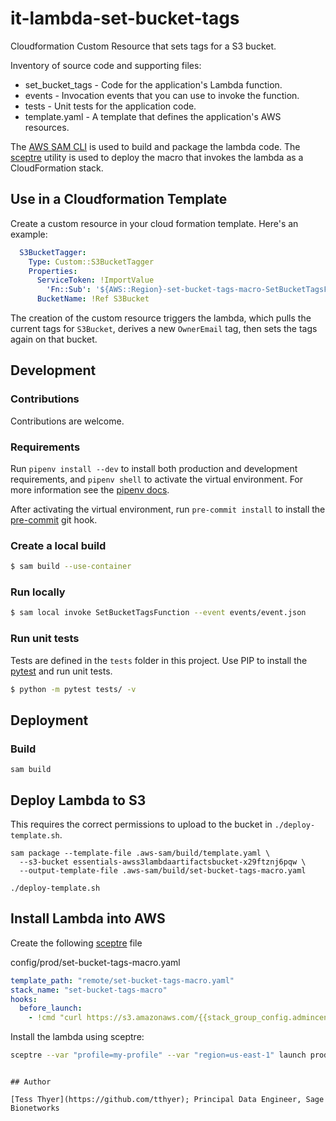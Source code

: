 # it-lambda-set-bucket-tags

Cloudformation Custom Resource that sets tags for a S3 bucket.

Inventory of source code and supporting files:

- set_bucket_tags - Code for the application's Lambda function.
- events - Invocation events that you can use to invoke the function.
- tests - Unit tests for the application code.
- template.yaml - A template that defines the application's AWS resources.

The [AWS SAM CLI](https://docs.aws.amazon.com/serverless-application-model/latest/developerguide/serverless-sam-cli-install.html) is used to build and package the lambda code. The [sceptre](https://github.com/Sceptre/sceptre) utility is used to deploy the macro that invokes the lambda as a CloudFormation stack.

## Use in a Cloudformation Template
Create a custom resource in your cloud formation template. Here's an example:
```yaml
  S3BucketTagger:
    Type: Custom::S3BucketTagger
    Properties:
      ServiceToken: !ImportValue
        'Fn::Sub': '${AWS::Region}-set-bucket-tags-macro-SetBucketTagsFunctionArn'
      BucketName: !Ref S3Bucket
```

The creation of the custom resource triggers the lambda, which pulls the current
tags for `S3Bucket`, derives a new `OwnerEmail` tag, then sets the tags again on
that bucket.

## Development

### Contributions
Contributions are welcome.

### Requirements
Run `pipenv install --dev` to install both production and development
requirements, and `pipenv shell` to activate the virtual environment. For more
information see the [pipenv docs](https://pipenv.pypa.io/en/latest/).

After activating the virtual environment, run `pre-commit install` to install
the [pre-commit](https://pre-commit.com/) git hook.

### Create a local build

```bash
$ sam build --use-container
```

### Run locally

```bash
$ sam local invoke SetBucketTagsFunction --event events/event.json
```

### Run unit tests
Tests are defined in the `tests` folder in this project. Use PIP to install the
[pytest](https://docs.pytest.org/en/latest/) and run unit tests.

```bash
$ python -m pytest tests/ -v
```

## Deployment

### Build

```shell script
sam build
```

## Deploy Lambda to S3
This requires the correct permissions to upload to the bucket in `./deploy-template.sh`.

```shell script
sam package --template-file .aws-sam/build/template.yaml \
  --s3-bucket essentials-awss3lambdaartifactsbucket-x29ftznj6pqw \
  --output-template-file .aws-sam/build/set-bucket-tags-macro.yaml

./deploy-template.sh
```

## Install Lambda into AWS
Create the following [sceptre](https://github.com/Sceptre/sceptre) file

config/prod/set-bucket-tags-macro.yaml
```yaml
template_path: "remote/set-bucket-tags-macro.yaml"
stack_name: "set-bucket-tags-macro"
hooks:
  before_launch:
    - !cmd "curl https://s3.amazonaws.com/{{stack_group_config.admincentral_cf_bucket}}/it-lambda-set-bucket-tags/master/set-bucket-tags-macro.yaml --create-dirs -o templates/remote/set-bucket-tags-macro.yaml"
```

Install the lambda using sceptre:
```bash script
sceptre --var "profile=my-profile" --var "region=us-east-1" launch prod/set-bucket-tags-macro
```


```

## Author

[Tess Thyer](https://github.com/tthyer); Principal Data Engineer, Sage Bionetworks
